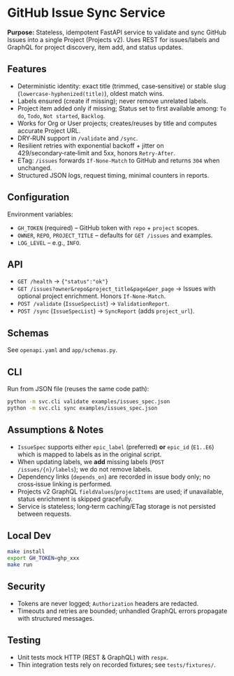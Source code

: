 # GitHub Issue Sync Service

**Purpose:** Stateless, idempotent FastAPI service to validate and sync GitHub Issues into a single Project (Projects v2). Uses REST for issues/labels and GraphQL for project discovery, item add, and status updates.

## Features
- Deterministic identity: exact title (trimmed, case‑sensitive) or stable slug (`lowercase-hyphenized(title)`), oldest match wins.
- Labels ensured (create if missing); never remove unrelated labels.
- Project item added only if missing; Status set to first available among: `To do`, `Todo`, `Not started`, `Backlog`.
- Works for Org or User projects; creates/reuses by title and computes accurate Project URL.
- DRY‑RUN support in `/validate` and `/sync`.
- Resilient retries with exponential backoff + jitter on 429/secondary‑rate‑limit and 5xx, honors `Retry-After`.
- ETag: `/issues` forwards `If-None-Match` to GitHub and returns `304` when unchanged.
- Structured JSON logs, request timing, minimal counters in reports.

## Configuration
Environment variables:
- `GH_TOKEN` (required) – GitHub token with `repo` + `project` scopes.
- `OWNER`, `REPO`, `PROJECT_TITLE` – defaults for `GET /issues` and examples.
- `LOG_LEVEL` – e.g., `INFO`.

## API
- `GET /health` → `{"status":"ok"}`
- `GET /issues?owner&repo&project_title&page&per_page` → Issues with optional project enrichment. Honors `If-None-Match`.
- `POST /validate` (`IssueSpecList`) → `ValidationReport`.
- `POST /sync` (`IssueSpecList`) → `SyncReport` (adds `project_url`).

## Schemas
See `openapi.yaml` and `app/schemas.py`.

## CLI
Run from JSON file (reuses the same code path):
```bash
python -m svc.cli validate examples/issues_spec.json
python -m svc.cli sync examples/issues_spec.json
```

## Assumptions & Notes
- `IssueSpec` supports either `epic_label` (preferred) **or** `epic_id` (`E1..E6`) which is mapped to labels as in the original script.
- When updating labels, we **add** missing labels (`POST /issues/{n}/labels`); we do not remove labels.
- Dependency links (`depends_on`) are recorded in issue body only; no cross‑issue linking is performed.
- Projects v2 GraphQL `fieldValues`/`projectItems` are used; if unavailable, status enrichment is skipped gracefully.
- Service is stateless; long‑term caching/ETag storage is not persisted between requests.

## Local Dev
```bash
make install
export GH_TOKEN=ghp_xxx
make run
```

## Security
- Tokens are never logged; `Authorization` headers are redacted.
- Timeouts and retries are bounded; unhandled GraphQL errors propagate with structured messages.

## Testing
- Unit tests mock HTTP (REST & GraphQL) with `respx`.
- Thin integration tests rely on recorded fixtures; see `tests/fixtures/`.
